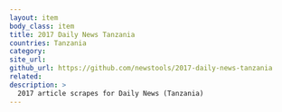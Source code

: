 ```yaml
---
layout: item
body_class: item
title: 2017 Daily News Tanzania
countries: Tanzania
category: 
site_url: 
github_url: https://github.com/newstools/2017-daily-news-tanzania
related: 
description: >
  2017 article scrapes for Daily News (Tanzania)
---
```

